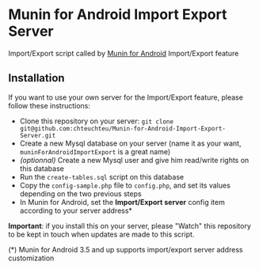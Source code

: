 # Munin for Android Import Export Server
Import/Export script called by [Munin for Android](https://github.com/chteuchteu/Munin-for-Android) Import/Export feature

## Installation
If you want to use your own server for the Import/Export feature, please follow these instructions:

* Clone this repository on your server: `git clone git@github.com:chteuchteu/Munin-for-Android-Import-Export-Server.git`
* Create a new Mysql database on your server (name it as your want, `muninForAndroidImportExport` is a great name)
* *(optionnal)* Create a new Mysql user and give him read/write rights on this database
* Run the `create-tables.sql` script on this database
* Copy the `config-sample.php` file to `config.php`, and set its values depending on the two previous steps
* In Munin for Android, set the **Import/Export server** config item according to your server address*

**Important**: if you install this on your server, please "Watch" this repository to be kept in touch when updates are
made to this script.


(*) Munin for Android 3.5 and up supports import/export server address customization

